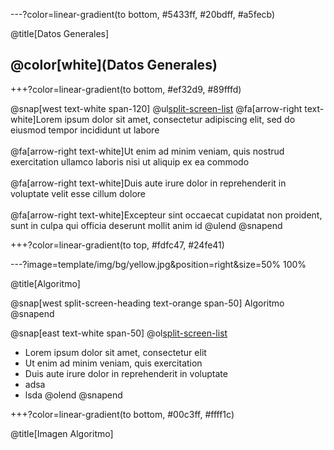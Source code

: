 ---?color=linear-gradient(to bottom, #5433ff, #20bdff, #a5fecb)

@title[Datos Generales]

## @color[white](Datos Generales)

+++?color=linear-gradient(to bottom, #ef32d9, #89fffd)

@snap[west text-white span-120]
@ul[split-screen-list](false)
@fa[arrow-right text-white]Lorem ipsum dolor sit amet, consectetur adipiscing elit, sed do eiusmod tempor incididunt ut labore<br>
<br>@fa[arrow-right text-white]Ut enim ad minim veniam, quis nostrud exercitation ullamco laboris nisi ut aliquip ex ea commodo<br>
<br>@fa[arrow-right text-white]Duis aute irure dolor in reprehenderit in voluptate velit esse cillum dolore<br>
<br>@fa[arrow-right text-white]Excepteur sint occaecat cupidatat non proident, sunt in culpa qui officia deserunt mollit anim id
@ulend
@snapend

+++?color=linear-gradient(to top, #fdfc47, #24fe41)

---?image=template/img/bg/yellow.jpg&position=right&size=50% 100%

@title[Algoritmo]

@snap[west split-screen-heading text-orange span-50]
Algoritmo
@snapend

@snap[east text-white span-50]
@ol[split-screen-list](false)
- Lorem ipsum dolor sit amet, consectetur elit
- Ut enim ad minim veniam, quis exercitation
- Duis aute irure dolor in reprehenderit in voluptate
- adsa
- lsda
@olend
@snapend

+++?color=linear-gradient(to bottom, #00c3ff, #ffff1c)

@title[Imagen Algoritmo]
